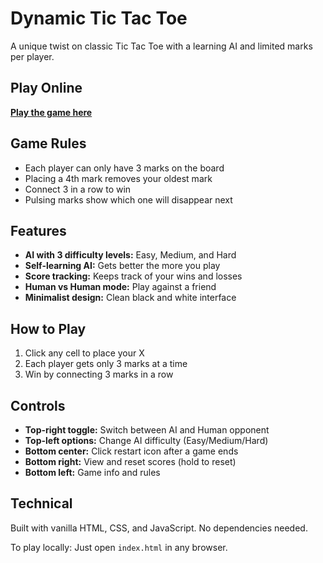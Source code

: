 # Dynamic Tic Tac Toe

A unique twist on classic Tic Tac Toe with a learning AI and limited marks per player.

## Play Online

**[Play the game here](https://heyadrsh.github.io/dynamic-tictactoe/)**

## Game Rules

- Each player can only have 3 marks on the board
- Placing a 4th mark removes your oldest mark
- Connect 3 in a row to win
- Pulsing marks show which one will disappear next

## Features

- **AI with 3 difficulty levels:** Easy, Medium, and Hard
- **Self-learning AI:** Gets better the more you play
- **Score tracking:** Keeps track of your wins and losses
- **Human vs Human mode:** Play against a friend
- **Minimalist design:** Clean black and white interface

## How to Play

1. Click any cell to place your X
2. Each player gets only 3 marks at a time
3. Win by connecting 3 marks in a row

## Controls

- **Top-right toggle:** Switch between AI and Human opponent
- **Top-left options:** Change AI difficulty (Easy/Medium/Hard)
- **Bottom center:** Click restart icon after a game ends
- **Bottom right:** View and reset scores (hold to reset)
- **Bottom left:** Game info and rules

## Technical

Built with vanilla HTML, CSS, and JavaScript. No dependencies needed.

To play locally: Just open `index.html` in any browser. 